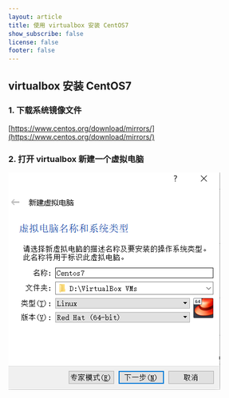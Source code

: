```yaml
---
layout: article
title: 使用 virtualbox 安装 CentOS7
show_subscribe: false
license: false
footer: false
---
```

## virtualbox 安装 CentOS7
### 1. 下载系统镜像文件
  [https://www.centos.org/download/mirrors/](https://www.centos.org/download/mirrors/)  

### 2. 打开 virtualbox 新建一个虚拟电脑
  ![image](../assets/images/post_images/newvbox.png)